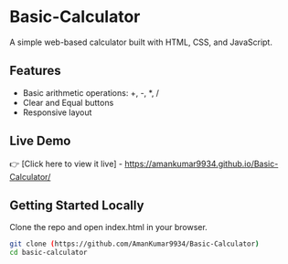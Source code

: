 # Basic-Calculator

A simple web-based calculator built with HTML, CSS, and JavaScript.

## Features
- Basic arithmetic operations: +, -, *, /
- Clear and Equal buttons
- Responsive layout

## Live Demo
👉 [Click here to view it live] - https://amankumar9934.github.io/Basic-Calculator/

## Getting Started Locally
Clone the repo and open index.html in your browser.

```bash
git clone (https://github.com/AmanKumar9934/Basic-Calculator)
cd basic-calculator
